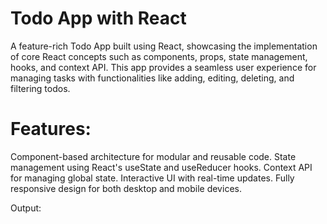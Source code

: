 # Todo App with React

A feature-rich Todo App built using React, showcasing the implementation of core React concepts such as components, props, state management, hooks, and context API. This app provides a seamless user experience for managing tasks with functionalities like adding, editing, deleting, and filtering todos.

# Features:

Component-based architecture for modular and reusable code.
State management using React's useState and useReducer hooks.
Context API for managing global state.
Interactive UI with real-time updates.
Fully responsive design for both desktop and mobile devices.


Output:
